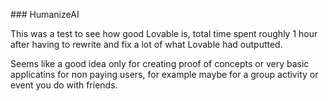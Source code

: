 ### HumanizeAI

This was a test to see how good Lovable is, total time spent roughly 1 hour after having to rewrite and fix a lot of what Lovable had outputted.

Seems like a good idea only for creating proof of concepts or very basic applicatins for non paying users, for example maybe for a group activity or event you do with friends.